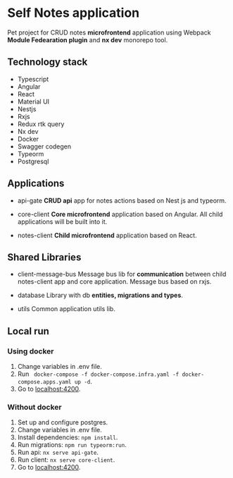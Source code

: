 # Self Notes application

Pet project for CRUD notes **microfrontend** application using Webpack **Module Fedearation plugin** and **nx dev** monorepo tool.

## Technology stack

- Typescript
- Angular
- React
- Material UI
- Nestjs
- Rxjs
- Redux rtk query
- Nx dev
- Docker
- Swagger codegen
- Typeorm
- Postgresql

## Applications

- api-gate
**CRUD api** app for notes actions based on Nest js and typeorm. 

- core-client
**Core microfrontend** application based on Angular. All child applications will be built into it. 

- notes-client
**Child microfrontend** application based on React.

## Shared Libraries

- client-message-bus
Message bus lib for **communication** between child notes-client app and core application. Message bus based on rxjs.

- database
Library with db **entities, migrations and types**.

- utils
Common application utils lib.

## Local run

### Using docker

1. Change variables in .env file.
2. Run ` docker-compose -f docker-compose.infra.yaml -f docker-compose.apps.yaml up -d`.
3. Go to [localhost:4200](http://localhost:4200).

### Without docker

1. Set up and configure postgres. 
2. Change variables in .env file.
3. Install dependencies: `npm install`. 
4. Run migrations: `npm run typeorm:run`.
5. Run api: `nx serve api-gate`.
6. Run client: `nx serve core-client`.
7. Go to [localhost:4200](http://localhost:4200).